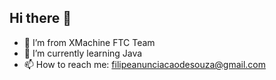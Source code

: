 ## Hi there 👋


- 🔵 I’m from XMachine FTC Team
- 🔭 I’m currently learning Java
- 📫 How to reach me: filipeanunciacaodesouza@gmail.com
